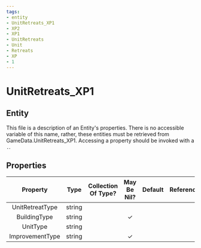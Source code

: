 ```yaml
---
tags:
- entity
- UnitRetreats_XP1
- XP2
- XP1
- UnitRetreats
- Unit
- Retreats
- XP
- 1
---
```

# UnitRetreats_XP1
## Entity
This file is a description of an Entity's properties. There is no accessible variable of this name, rather, these entities must be retrieved from GameData.UnitRetreats_XP1. Accessing a property should be invoked with a `.`.
## Properties
|	Property	|	Type	|	Collection Of Type?	|	May Be Nil?	|	Default	|	References	|	Key	|	Notes	|
|	:-:	|	:-:	|	:-:	|	:-:	|	:-:	|	:-:	|	:-:	|	-:	|
|	UnitRetreatType	|	string	|		|		|		|		|		|	|
|	BuildingType	|	string	|		|	✓	|		|		|		|	|
|	UnitType	|	string	|		|		|		|		|		|	|
|	ImprovementType	|	string	|		|	✓	|		|		|		|	|
